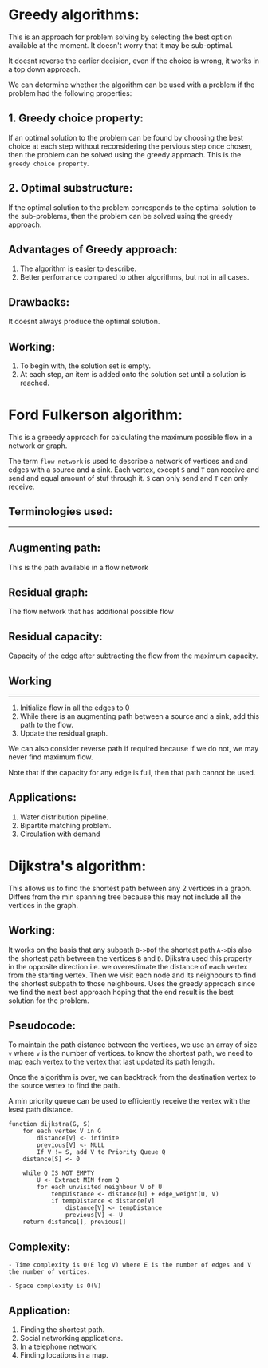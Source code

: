 # Greedy algorithms:
This is an approach for problem solving by selecting the best option available at the moment. It doesn't worry that it may be sub-optimal.

It doesnt reverse the earlier decision, even if the choice is wrong, it works in a top down approach.

We can determine whether the algorithm can be used with a problem if the problem had the following properties:


## 1. Greedy choice property:

If an optimal solution to the problem can be found by choosing the best choice at each step without reconsidering the pervious step once chosen, then the problem can be solved using the greedy approach. This is the `greedy choice property`.

## 2. Optimal substructure:
If the optimal solution to the problem corresponds to the optimal solution to the sub-problems, then the problem can be solved using the greedy approach.

## Advantages of Greedy approach:
1. The algorithm is easier to describe.
2. Better perfomance compared to other algorithms, but not in all cases.

## Drawbacks:
It doesnt always produce the optimal solution.

## Working:
1. To begin with, the solution set is empty.
2. At each step, an item is added onto the solution set until a solution is reached.

# Ford Fulkerson algorithm:

This is a greeedy approach for calculating the maximum possible flow in a network or graph.

The term `flow network` is used to describe a network of vertices and and edges with a source and a sink. Each vertex, except `S` and `T` can receive and send and equal amount of stuf through it. `S` can only send and `T` can only receive.

## Terminologies used:
___
 ## Augmenting path:
 This is the path available in a flow network

 ## Residual graph:
 The flow network that has additional possible flow

 ## Residual capacity:
 Capacity of the edge after subtracting the flow from the maximum capacity.

 ## Working
 ---
 1. Initialize flow in all the edges to 0
 2. While there is an augmenting path between a source and a sink, add this path to the flow.
 3. Update the residual graph.

 We can also consider reverse path if required because if we do not, we may never find maximum flow.

 Note that if the capacity for any edge is full, then that path cannot be used.

 ## Applications:
 1. Water distribution pipeline.
 2. Bipartite matching problem.
 3. Circulation with demand

 # Dijkstra's algorithm:
This allows us to find the shortest path between any 2 vertices in a graph.
Differs from the min spanning tree because this may not include all the vertices in the graph.

## Working:
It works on the basis that any subpath `B->D`of the shortest path `A->D`is also the shortest path between the vertices `B` and `D`.
Djikstra used this property in the opposite direction.i.e. we overestimate the distance of each vertex from the starting vertex. Then we visit each node and its neighbours to find the shortest subpath to those neighbours.
Uses the greedy approach since we find the next best approach hoping that the end result is the best solution for the problem.

## Pseudocode:
To maintain the path distance between the vertices, we use an array of size `v` where `v` is the number of vertices.
to know the shortest path, we need to map each vertex to the vertex that last updated its path length. 

Once the algorithm is over, we can backtrack from the destination vertex to the source vertex to find the path.

A min priority queue can be used to efficiently receive the vertex with the least path distance.

```
function dijkstra(G, S)
    for each vertex V in G
        distance[V] <- infinite
        previous[V] <- NULL
        If V != S, add V to Priority Queue Q
    distance[S] <- 0
	
    while Q IS NOT EMPTY
        U <- Extract MIN from Q
        for each unvisited neighbour V of U
            tempDistance <- distance[U] + edge_weight(U, V)
            if tempDistance < distance[V]
                distance[V] <- tempDistance
                previous[V] <- U
    return distance[], previous[]
```
## Complexity:
```
- Time complexity is O(E log V) where E is the number of edges and V the number of vertices.

- Space complexity is O(V)
```

## Application:
1. Finding the shortest path.
2. Social networking applications.
3. In a telephone network.
4. Finding locations in a map.

